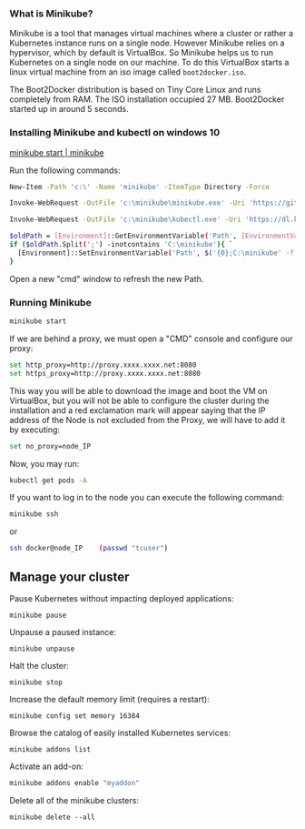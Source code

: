 ### What is Minikube?

Minikube is a tool that manages virtual machines where a cluster or rather a Kubernetes instance runs on a single node. However Minikube relies on a hypervisor, which by default is VirtualBox. So Minikube helps us to run Kubernetes on a single node on our machine. To do this VirtualBox starts a linux virtual machine from an iso image called `boot2docker.iso`.

The Boot2Docker distribution is based on Tiny Core Linux and runs completely from RAM. The ISO installation occupied 27 MB. Boot2Docker started up in around 5 seconds.

### Installing Minikube and kubectl on windows 10

[minikube start | minikube](https://minikube.sigs.k8s.io/docs/start/)

Run the following commands:

```bash
New-Item -Path 'c:\' -Name 'minikube' -ItemType Directory -Force
```

```bash
Invoke-WebRequest -OutFile 'c:\minikube\minikube.exe' -Uri 'https://github.com/kubernetes/minikube/releases/latest/download/minikube-windows-amd64.exe' -UseBasicParsing
```

```bash
Invoke-WebRequest -OutFile 'c:\minikube\kubectl.exe' -Uri 'https://dl.k8s.io/release/v1.24.0/bin/windows/amd64/kubectl.exe' -UseBasicParsing
```

```bash
$oldPath = [Environment]::GetEnvironmentVariable('Path', [EnvironmentVariableTarget]::Machine)
if ($oldPath.Split(';') -inotcontains 'C:\minikube'){ `
  [Environment]::SetEnvironmentVariable('Path', $('{0};C:\minikube' -f $oldPath), [EnvironmentVariableTarget]::Machine) `
}
```

Open a new "cmd" window to refresh the new Path.

### Running Minikube

```bash
minikube start
```

If we are behind a proxy, we must open a "CMD" console and configure our proxy:

```bash
set http_proxy=http://proxy.xxxx.xxxx.net:8080
set https_proxy=http://proxy.xxxx.xxxx.net:8080
```

This way you will be able to download the image and boot the VM on VirtualBox, but you will not be able to configure the cluster during the installation and a red exclamation mark will appear saying that the IP address of the Node is not excluded from the Proxy, we will have to add it by executing:

```bash
set no_proxy=node_IP
```

Now, you may run:

```bash
kubectl get pods -A
```

If you want to log in to the node you can execute the following command:

```bash
minikube ssh
```

or

```bash
ssh docker@node_IP    (passwd "tcuser")
```

## Manage your cluster

Pause Kubernetes without impacting deployed applications:

```shell
minikube pause
```

Unpause a paused instance:

```shell
minikube unpause
```

Halt the cluster:

```shell
minikube stop
```

Increase the default memory limit (requires a restart):

```shell
minikube config set memory 16384
```

Browse the catalog of easily installed Kubernetes services:

```shell
minikube addons list
```

Activate an add-on:

```bash
minikube addons enable "myaddon"
```

Delete all of the minikube clusters:

```shell
minikube delete --all
```


